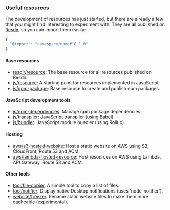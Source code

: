 ### Useful resources

The development of resources has just started, but there are already a few that you might find interesting to experiment with. They are all published on [Resdir](${RESDIR_WEBSITE_URL}), so you can import them easily:

```js
{
  "@import": "namespace/name#^0.1.0"
}
```

#### Base resources

* [resdir/resource](https://github.com/resdir/resdir/tree/master/resources/resdir/resource): The base resource for all resources published on Resdir.
* [js/resource](https://github.com/resdir/resdir/tree/master/resources/js/resource): A starting point for resources implemented in JavaScript.
* [js/npm-package](https://github.com/resdir/resdir/tree/master/resources/js/npm-package): Base resource to create and publish npm packages.

#### JavaScript development tools

* [js/npm-dependencies](https://github.com/resdir/resdir/tree/master/resources/js/npm-dependencies): Manage npm package dependencies.
* [js/transpiler](https://github.com/resdir/resdir/tree/master/resources/js/transpiler): JavaScript transpiler (using Babel).
* [js/bundler](https://github.com/resdir/resdir/tree/master/resources/js/bundler): JavaScript module bundler (using Rollup).

#### Hosting

* [aws/s3-hosted-website](https://github.com/resdir/resdir/tree/master/resources/aws/s3-hosted-website): Host a static website on AWS using S3, CloudFront, Route 53 and ACM.
* [aws/lambda-hosted-resource](https://github.com/resdir/resdir/tree/master/resources/aws/lambda-hosted-resource): Host resources on AWS using Lambda, API Gateway, Route 53 and ACM.

#### Other tools

* [tool/file-copier](https://github.com/resdir/resdir/tree/master/resources/tool/file-copier): A simple tool to copy a list of files.
* [tool/notifier](https://github.com/resdir/resdir/tree/master/resources/tool/notifier): Display native Desktop notifications (uses 'node-notifier').
* [website/freezer](https://github.com/resdir/resdir/tree/master/resources/website/freezer): Rename static website files to make them more cacheable (experimental).
